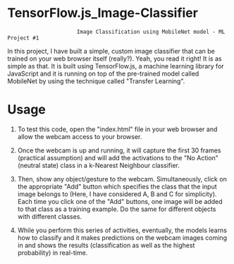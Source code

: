 # TensorFlow.js_Image-Classifier
                          Image Classification using MobileNet model - ML Project #1
                          
In this project, I have built a simple, custom image classifier that can be trained on your web browser itself (really?). Yeah, you read it right! It is as simple as that. It is built using TensorFlow.js, a machine learning library for JavaScript and it is running on top of the pre-trained model called MobileNet by using the technique called "Transfer Learning".

# Usage
1. To test this code, open the "index.html" file in your web browser and allow the webcam access to your browser.

2. Once the webcam is up and running, it will capture the first 30 frames (practical assumption) and will add the activations to the "No Action" (neutral state) class in a k-Nearest Neighbour classifier.

3. Then, show any object/gesture to the webcam. Simultaneously, click on the appropriate "Add" button which specifies the class that the input image belongs to (Here, I have considered A, B and C for simplicity). Each time you click one of the "Add" buttons, one image will be added to that class as a training example. Do the same for different objects with different classes.

4. While you perform this series of activities, eventually, the models learns how to classify and it makes predictions on the webcam images coming in and shows the results (classification as well as the highest probability) in real-time.




